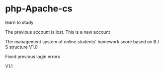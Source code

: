 # php-Apache-cs
learn to study

The previous account is lost. This is a new account

The management system of online students' homework score based on B / S structure V1.0

Fixed previous login errors

V1.1
